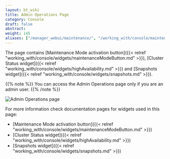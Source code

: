 ```yaml
---
layout: bt_wiki
title: Admin Operations Page
category: Console
draft: false
abstract:
weight: 145
aliases: ["/manager_webui/maintenance/", "/working_with/console/maintenance/", "/working_with/console/admin-operations-page/"]
---
```


The page contains [Maintenance Mode activation button]({{< relref "working_with/console/widgets/maintenanceModeButton.md" >}}), [Cluster Status widget]({{< relref "working_with/console/widgets/highAvailability.md" >}}) and [Snapshots widget]({{< relref "working_with/console/widgets/snapshots.md" >}}).

{{% note %}}
You can access the Admin Operations page only if you are an admin user.
{{% /note %}}

![Admin Operations page]( /images/ui/pages/admin-operations-page.png )

For more information check documentation pages for widgets used in this page:

* [Maintenance Mode activation button]({{< relref "working_with/console/widgets/maintenanceModeButton.md" >}})
* [Cluster Status widget]({{< relref "working_with/console/widgets/highAvailability.md" >}})
* [Snapshots widget]({{< relref "working_with/console/widgets/snapshots.md" >}})
